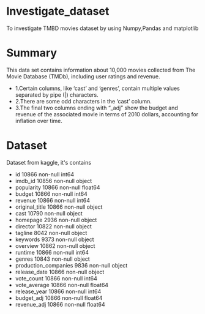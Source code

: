 # Investigate_dataset
To investigate TMBD movies dataset by using Numpy,Pandas and matplotlib
# Summary   
This data set contains information about 10,000 movies collected from The Movie Database (TMDb), including user ratings and revenue.
- 1.Certain columns, like ‘cast’ and ‘genres’, contain multiple values separated by pipe (|) characters.
- 2.There are some odd characters in the ‘cast’ column.
- 3.The final two columns ending with “_adj” show the budget and revenue of the associated movie in terms of 2010 dollars, accounting for inflation over time.
# Dataset
Dataset from kaggle, it's contains
- id                    10866 non-null  int64  
- imdb_id               10856 non-null  object 
- popularity            10866 non-null  float64
- budget                10866 non-null  int64  
- revenue               10866 non-null  int64  
- original_title        10866 non-null  object 
- cast                  10790 non-null  object 
- homepage              2936 non-null   object 
- director              10822 non-null  object 
- tagline               8042 non-null   object 
- keywords              9373 non-null   object 
- overview              10862 non-null  object 
- runtime               10866 non-null  int64  
- genres                10843 non-null  object 
- production_companies  9836 non-null   object 
- release_date          10866 non-null  object 
- vote_count            10866 non-null  int64  
- vote_average          10866 non-null  float64
- release_year          10866 non-null  int64  
- budget_adj            10866 non-null  float64
- revenue_adj           10866 non-null  float64
